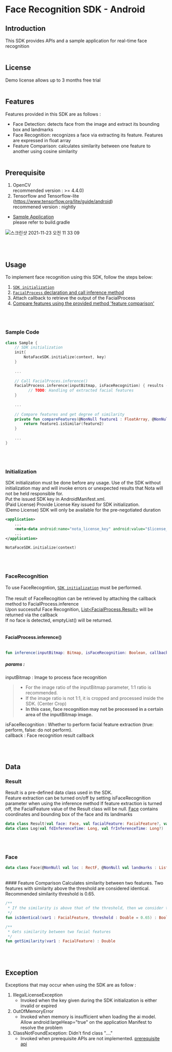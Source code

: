 # Face Recognition SDK - Android <br/>

## Introduction
This SDK provides APIs and a sample application for real-time face recognition <br/> <br/>

## License
Demo license allows up to 3 months free trial <br/><br/>


## Features 
Features provided in this SDK are as follows :
* Face Detection: detects face from the image and extract its bounding box and landmarks
* Face Recognition: recognizes a face via extracting its feature. Features are expressed in float array
* Feature Comparison: calculates similarity between one feature to another using cosine similarity <br/><br/>
 
## Prerequisite
1. OpenCV <br/>
   recommended version : >= 4.4.0)
2. Tensorflow and Tensorflow-lite (https://www.tensorflow.org/lite/guide/android) <br/>
   recommened version : nightly 

- [Sample Application](https://github.com/nota-github/Nota_FaceSDK_Sample_Android/tree/main/facesdksample) <br/>
please refer to build.gradle

![스크린샷 2021-11-23 오전 11 33 09](https://user-images.githubusercontent.com/75300554/142963202-2e5560c2-0b1b-4cca-8c16-ccbf8013f9d1.png)

<br/><br/>
## Usage
To implement face recognition using this SDK, follow the steps below:
1. [`SDK initialization`](#initialization)
2. [`FacialProcess` declaration and call inference method](#FacialProcess)
3. Attach callback to retrieve the output of the FacialProcess
4. [Compare features using the provided method 'feature comparison'](#featurecomparison)
  
   
<br/> <br/>
### Sample Code
```kotlin
class Sample {
    // SDK initialization
    init{
        NotaFaceSDK.initialize(context, key)
    } 
    
    ...
    
    // Call FacialProces.inference()
    FacialProcess.inference(inputBitmap, isFaceRecognition) { results ->
          // TODO: Handling of extracted facial features
    }
    
    ...
    
    // Compare features and get degree of similarity
    private fun compareFeatures(@NonNull feature1 : FloatArray, @NonNull feature2 : FloatArray) : Double {
        return feature1.isSimilar(feature2)
    }
    
    ...
}

```
<br/> <br/>
  
### Initialization
SDK initialization must be done before any usage. Use of the SDK without initialization may and will invoke errors or unexpected results that Nota will not be held responsible for.<br/>
Put the issued SDK key in AndroidManifest.xml.<br/>
(Paid License) Provide License Key issued for SDK initialization.<br/>
(Demo License) SDK will only be available for the pre-negotiated duration<br/>

```xml
<application>
    ...
    <meta-data android:name="nota_license_key" android:value="$license_key"/>
    ...
</application>
```

```kotlin
NotaFaceSDK.initialize(context)
```
<br/> <br/>

### FaceRecognition
To use FaceRecogntion, [`SDK initialization`](#initialization) must be performed. <br/>  
The result of FaceRecogition can be retrieved by attaching the callback method to FacialProcess.inference <br/>
Upon successful Face Recognition, [List<FacialProcess.Result>](#Result) will be returned via the callback<br/>
If no face is detected, emptyList() will be returned.  
<br/>
#### FacialProcess.inference()

```kotlin

fun inference(inputBitmap: Bitmap, isFaceRecognition: Boolean, callback:(result: List<Result>)->Unit)

```
##### params :
inputBitmap : Image to process face recognition 
> - For the image ratio of the inputBitmap parameter, 1:1 ratio is recommended.
> - If the image ratio is not 1:1, it is cropped and processed inside the SDK. (Center Crop)
> - **In this case, face recognition may not be processed in a certain area of the inputBitmap image.**    

isFaceRecognition : Whether to perform facial feature extraction (true: perform, false: do not perform).  
callback : Face recognition result callback

<br/>   <br/>
  
## Data
### Result
Result is a pre-defined data class used in the SDK.  
Feature extraction can be turned on/off by setting isFaceRecognition parameter when using the inference method
If feature extraction is turned off, the FacialFeature value of the Result class will be null.
[Face](#face) contains coordinates and bounding box of the face and its landmarks
```kotlin
data class Result(val face: Face, val facialFeature: FacialFeature?, val detectedFaceBitmap: Bitmap, val log: Log)
data class Log(val fdInferenceTime: Long, val frInferenceTime: Long?)
```

<br/> <br/>
### Face
```kotlin
data class Face(@NonNull val loc : RectF, @NonNull val landmarks : List<PointF>)
```
<br/>
#### Feature Comparison
Calculates similarity between two features. Two features with similarity above the threshold are considered identical.  <br/>
Recommended similarity threshold is 0.65.

```kotlin
/**
 * If the similarity is above that of the threshold, then we consider two features to be identical
 */
fun isIdentical(var1 : FacialFeature, threshold : Double = 0.65) : Boolean

/**
 * Gets similarity between two facial features
 */
fun getSimilarity(var1 : FacialFeature) : Double

```
<br/> <br/>
## Exception
Exceptions that may occur when using the SDK are as follow : 

1. IllegalLicenseException 
   - Invoked when the key given during the SDK initialization is either invalid or expired
2. OutOfMemoryError
   - Invoked when memory is insufficient when loading the ai model. Allow android:largeHeap="true" on the application Manifest to resolve the problem
3. ClassNotFoundException: Didn't find class "...."
   - Invoked when prerequisite APIs are not implemented. [prerequisite api](#Prerequisite)
